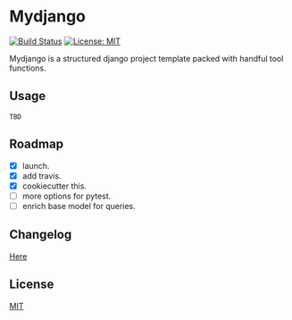 # Mydjango

[![Build Status](https://travis-ci.org/xuzuoyang/mydjango.svg?branch=master)](https://travis-ci.org/xuzuoyang/mydjango)
[![License: MIT](https://img.shields.io/badge/License-MIT-blue.svg)](LICENSE)

Mydjango is a structured django project template packed with handful tool functions.

## Usage
```
TBD
```

## Roadmap

- [x] launch.
- [x] add travis.
- [x] cookiecutter this.
- [ ] more options for pytest.
- [ ] enrich base model for queries.

## Changelog

[Here](docs/CHANGELOG.md)

## License
[MIT](LICENSE)
